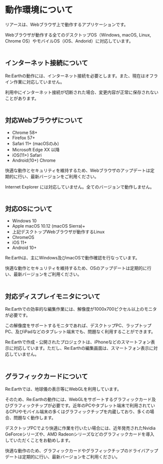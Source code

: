 # 動作環境について

リアースは、Webブラウザ上で動作するアプリケーションです。

Webブラウザが動作する全てのデスクトップOS（Windows, macOS, Linux, Chrome OS）やモバイルOS（iOS、Andorid）に対応しています。
<br>
<br>
## インターネット接続について[](https://docs.reearth.io/ja/user-manual/getting-started/environment-setting/browser-setup/#%E3%82%A4%E3%83%B3%E3%82%BF%E3%83%BC%E3%83%8D%E3%83%83%E3%83%88%E6%8E%A5%E7%B6%9A%E3%81%AB%E3%81%A4%E3%81%84%E3%81%A6)

Re:Earthの動作には、インターネット接続を必要とします。また、現在はオフライン作業に対応していません。

利用中にインターネット接続が切断された場合、変更内容が正常に保存されないことがあります。
<br>
<br>
## 対応Webブラウザについて[](https://docs.reearth.io/ja/user-manual/getting-started/environment-setting/browser-setup/#%E5%AF%BE%E5%BF%9Cweb%E3%83%96%E3%83%A9%E3%82%A6%E3%82%B6%E3%81%AB%E3%81%A4%E3%81%84%E3%81%A6)

- Chrome 58+
- Firefox 57+
- Safari 11+ (macOSのみ)
- Microsoft Edge XX 以降
- iOS(11+) Safari
- Android(10+) Chrome

快適な動作とセキュリティを維持するため、Webブラウザのアップデートは定期的に行い、最新バージョンをご利用ください。

Internet Explorer には対応していません。全てのバージョンで動作しません。
<br>
<br>
## 対応OSについて[](https://docs.reearth.io/ja/user-manual/getting-started/environment-setting/browser-setup/#%E5%AF%BE%E5%BF%9Cos%E3%81%AB%E3%81%A4%E3%81%84%E3%81%A6)

- Windows 10
- Apple macOS 10.12 (macOS Sierra)+
- 上記デスクトップWebブラウザが動作するLinux
- ChromeOS
- iOS 11+
- Android 10+

Re:Earthは、主にWindows及びmacOSで動作確認を行なっています。

快適な動作とセキュリティを維持するため、OSのアップデートは定期的に行い、最新バージョンをご利用ください。
<br>
<br>
## 対応ディスプレイモニタについて[](https://docs.reearth.io/ja/user-manual/getting-started/environment-setting/browser-setup/#%E5%AF%BE%E5%BF%9C%E3%83%87%E3%82%A3%E3%82%B9%E3%83%97%E3%83%AC%E3%82%A4%E3%83%A2%E3%83%8B%E3%82%BF%E3%81%AB%E3%81%A4%E3%81%84%E3%81%A6)

Re:Earthでの効率的な編集作業には、解像度が1000x700ピクセル以上のモニタが必要です。

この解像度をサポートするモニタであれば、デスクトップPC、ラップトップPC、及びiPadなどのタブレット端末でも、問題なく利用することができます。

Re:Earthで作成・公開されたプロジェクトは、iPhoneなどのスマートフォン表示に対応しています。ただし、Re:Earthの編集画面は、スマートフォン表示に対応していません。
<br>
<br>
## グラフィックカードについて[](https://docs.reearth.io/ja/user-manual/getting-started/environment-setting/browser-setup/#%E3%82%B0%E3%83%A9%E3%83%95%E3%82%A3%E3%83%83%E3%82%AF%E3%82%AB%E3%83%BC%E3%83%89%E3%81%AB%E3%81%A4%E3%81%84%E3%81%A6)

Re:Earthでは、地球儀の表示等にWebGLを利用しています。

そのため、Re:Earthの動作には、WebGLをサポートするグラフィックカード及びグラフィックチップが必要です。近年のPCやタブレット端末で利用されているCPUやモバイル端末の多くはグラフィックチップを内蔵しており、多くの場合、問題なく動作します。

デスクトップPCでより快適に作業を行いたい場合には、近年発売されたNvidia GeForceシリーズや、AMD Radeonシリーズなどのグラフィックカードを導入していただくことをお勧めします。

快適な動作のため、グラフィックカードやグラフィックチップのドライバアップデートは定期的に行い、最新バージョンをご利用ください。
